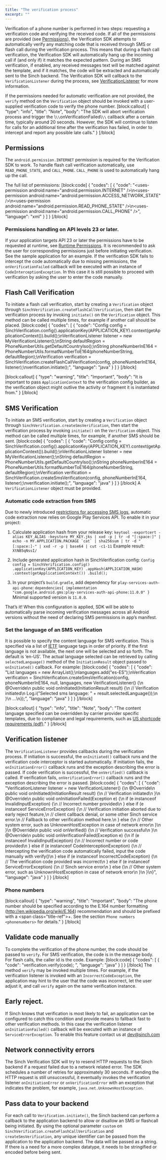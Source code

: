 ```yaml
---
title: "The verification process"
excerpt: ""
---
```

Verification of a phone number is performed in two steps: requesting a verification code and verifying the received code. If all of the permissions are provided (see [Permissions](#permissions)), the Verification SDK attempts to automatically verify any matching code that is received through SMS or flash call during the verification process. This means that during a flash call verification, the Verification SDK will automatically hang up the incoming call if (and only if) it matches the expected pattern. During an SMS verification, if enabled, any received messages text will be matched against the template, and if it matches, the code will be extracted and automatically sent to the Sinch backend. The Verification SDK will callback to the `VerificationListener` during the process, see [VerificationListener](#verificationlistener) for more information.

If the permissions needed for automatic verification are not provided, the `verify` method on the `Verification` object should be invoked with a user-supplied verification code to verify the phone number.
[block:callout]
{
  "type": "info",
  "title": "Note",
  "body": "The SDK will abort verification process and trigger the \\`\\`onVerificationFailed\\`\\` callback after a certain time, typically around 20 seconds. However, the SDK will continue to listen for calls for an additional time after the verification has failed, in order to intercept and report any possible late calls."
}
[/block]
## Permissions

The `android.permission.INTERNET` permission is required for the Verification SDK to work. To handle flash call verification automatically, use `READ_PHONE_STATE`, and `CALL_PHONE`. `CALL_PHONE` is used to automatically hang up the call.

The full list of permissions:
[block:code]
{
  "codes": [
    {
      "code": "<uses-permission android:name=\"android.permission.INTERNET\" />\n<uses-permission android:name=\"android.permission.ACCESS_NETWORK_STATE\" />\n<uses-permission android:name=\"android.permission.READ_PHONE_STATE\" />\n<uses-permission android:name=\"android.permission.CALL_PHONE\" />",
      "language": "xml"
    }
  ]
}
[/block]
### Permissions handling on API levels 23 or later.

If your application targets API 23 or later the permissions have to be requested at runtime, see [Runtime Permissions](https://developer.android.com/training/permissions/requesting.html).   It is recommended to ask the user for corresponding permissions just before initiating verification. See the sample application for an example.   If the verification SDK fails to intercept the code automatically due to missing permissions, the `onVerificationFailed` callback will be executed with an instance of `CodeInterceptionException`. In this case it is still possible to proceed with verification by asking the user to enter the code manually.

## Flash Call Verification

To initiate a flash call verification, start by creating a `Verification` object through `SinchVerification.createFlashCallVerification`, then start the verification process by invoking `initiate()` on the `Verification` object. This method can be called multiple times, for example if another call should be placed.
[block:code]
{
  "codes": [
    {
      "code": "Config config = SinchVerification.config().applicationKey(APPLICATION_KEY).context(getApplicationContext()).build();\nVerificationListener listener = new MyVerificationListener();\nString defaultRegion = PhoneNumberUtils.getDefaultCountryIso();\nString phoneNumberInE164 = PhoneNumberUtils.formatNumberToE164(phoneNumberString, defaultRegion);\nVerification verification = SinchVerification.createFlashCallVerification(config, phoneNumberInE164, listener);\nverification.initiate();",
      "language": "java"
    }
  ]
}
[/block]

[block:callout]
{
  "type": "warning",
  "title": "Important",
  "body": "It is important to pass `ApplicationContext` to the verification config builder, as the verification object might outlive the activity or fragment it is instantiated from."
}
[/block]
## SMS Verification

To initiate an SMS verification, start by creating a `Verification` object through `SinchVerification.createSmsVerification`, then start the verification process by invoking `initiate()` on the `Verification` object. This method can be called multiple times, for example, if another SMS should be sent.
[block:code]
{
  "codes": [
    {
      "code": "Config config = SinchVerification.config().applicationKey(APPLICATION_KEY).context(getApplicationContext()).build();\nVerificationListener listener = new MyVerificationListener();\nString defaultRegion = PhoneNumberUtils.getDefaultCountryIso();\nString phoneNumberInE164 = PhoneNumberUtils.formatNumberToE164(phoneNumberString, defaultRegion);\nVerification verification = SinchVerification.createSmsVerification(config, phoneNumberInE164, listener);\nverification.initiate();",
      "language": "java"
    }
  ]
}
[/block]
A `VerificationListener` object must be provided.

### Automatic code extraction from SMS

Due to newly introduced [restrictions for accessing SMS logs](https://support.google.com/googleplay/android-developer/answer/9047303?hl=en), automatic code extraction now relies on Google Play Services API. To enable it in your project:

1.  Calculate application hash from your release key: ``keytool -exportcert -alias KEY_ALIAS -keystore MY_KEY.jks | xxd -p | tr -d "[:space:]" | echo -n MY.APPLICATION.PACKAGE `cat` | sha256sum | tr -d "[:space:]-" | xxd -r -p | base64 | cut -c1-11``
Example result: `XtNB5qNssI/`

2.  Include generated application hash in SinchVerification config: `Config config = SinchVerification.config() .applicationKey(APPLICATION_KEY) .appHash(APPLICATION_HASH) .context(getApplicationContext()) .build();`

3.  In your project’s `build.gradle`, add dependency for `play-services-auth-api-phone`: `dependencies{ implementation "com.google.android.gms:play-services-auth-api-phone:11.0.0" }`
    Minimal supported version is `11.0.0`.

That’s it\! When this configuration is applied, SDK will be able to automatically parse incoming verification messages across all Android versions without the need of declaring SMS permissions in app’s manifest.

### Set the language of an SMS verification

It is possible to specify the content language for SMS verification. This is specified via a list of [IETF](https://tools.ietf.org/html/rfc3282) language tags in order of priority. If the first language is not available, the next one will be selected and so forth. The default is ‘en-US’. The actual language selected can be retrieved by calling `selectedLanguage()` method of the `InitiationResult` object passed to `onInitiated()` callback. For example:
[block:code]
{
  "codes": [
    {
      "code": "List<String> languages = new ArrayList();\nlanguages.add(\"es-ES\");\nVerification verification = SinchVerification.createSmsVerification(config, phoneNumberInE164, null, languages, new VerificationListener() {\n    @Override\n    public void onInitiated(InitiationResult result) {\n        // Verification initiated\n        Log.i(\"Selected sms language: \" + result.selectedLanguage());\n    }\n    ...\n});",
      "language": "java"
    }
  ]
}
[/block]

[block:callout]
{
  "type": "info",
  "title": "Note",
  "body": "The content language specified can be overridden by carrier provider specific templates, due to compliance and legal requirements, such as [US shortcode requirements (pdf)](https://www.usshortcodes.com/info/static/docs/CTIA%20Short%20Code%20Monitoring%20Handbook%20v1.5.2.pdf)."
}
[/block]
## Verification listener

The `VerificationListener` provides callbacks during the verification process. If initiation is successful, the `onInitiated()` callback runs and the verification code interceptor is started automatically. If initiation fails, the `onInitiationError()` callback runs and the exception describing the error is passed. If code verification is successful, the `onVerified()` callback is called. If verification fails, `onVerificationError()` callback runs and the exception describing the error is passed.
[block:code]
{
  "codes": [
    {
      "code": "VerificationListener listener = new VerificationListener() {\n    @Override\n    public void onInitiated(InitiationResult result) {\n        // Verification initiated\n    }\n    @Override\n    public void onInitiationFailed(Exception e) {\n        if (e instanceof InvalidInputException) {\n            // Incorrect number provided\n        } else if (e instanceof ServiceErrorException) {\n            // Verification initiation aborted due to early reject feature,\n            // client callback denial, or some other Sinch service error.\n            // Fallback to other verification method here.\n        } else {\n            // Other system error, such as UnknownHostException in case of network error\n        }\n    }\n    @Override\n    public void onVerified() {\n        // Verification successful\n    }\n    @Override\n    public void onVerificationFailed(Exception e) {\n        if (e instanceof InvalidInputException) {\n            // Incorrect number or code provided\n        } else if (e instanceof CodeInterceptionException) {\n            // Intercepting the verification code automatically failed, input the code manually with verify()\n        } else if (e instanceof IncorrectCodeException) {\n            // The verification code provided was incorrect\n        } else if (e instanceof ServiceErrorException) {\n            // Sinch service error\n        } else {\n            // Other system error, such as UnknownHostException in case of network error\n        }\n    }\n}",
      "language": "java"
    }
  ]
}
[/block]
### Phone numbers
[block:callout]
{
  "type": "warning",
  "title": "Important",
  "body": "The phone number should be specified according to the E.164 number formatting (<http://en.wikipedia.org/wiki/E.164>) recommendation and should be prefixed with a <span class=\"title-ref\">+</span>. See the section `Phone numbers <phonenumbers>` for details."
}
[/block]
## Validate code manually

To complete the verification of the phone number, the code should be passed to `verify`. For SMS verification, the code is in the message body. For flash calls, the caller id is the code. Example:
[block:code]
{
  "codes": [
    {
      "code": "verification.verify(code); ",
      "language": "java"
    }
  ]
}
[/block]
The method `verify` may be invoked multiple times. For example, if the verification listener is invoked with an `IncorrectCodeException`, the application may hint to the user that the code was incorrect, let the user adjust it, and call `verify` again on the same verification instance.

## Early reject.

If Sinch knows that verification is most likely to fail, an application can be configured to catch this condition and provide means to fallback fast to other verification methods. In this case the verification listener `onInitiationFailed()` callback will be executed with an instance of `ServiceErrorException`. To enable this feature contact us at <dev@sinch.com>

## Network connectivity errors

The Sinch Verification SDK will try to resend HTTP requests to the Sinch backend if a request failed due to a network related error. The SDK schedules a number of retries for approximately 30 seconds. If sending the HTTP request is still unsuccessful, it eventually invokes the verification listener `onInitiationError` or `onVerificationError` with an exception that indicates the problem, for example, `java.net.UnknownHostException`.

## Pass data to your backend

For each call to `Verification.initiate()`, the Sinch backend can perform a callback to the application backend to allow or disallow an SMS or flashcall being initiated. By using the optional parameter `custom` on `SinchVerification.createFlashCallVerification` and `createSmsVerification`, any unique identifier can be passed from the application to the application backend. The data will be passed as a string. If there is a need for a more complex datatype, it needs to be stringified or encoded before being sent.